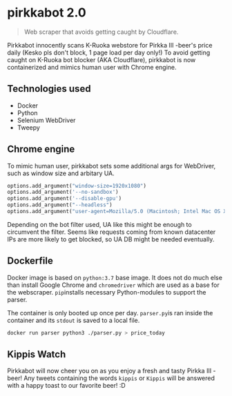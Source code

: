 # pirkkabot 2.0
> Web scraper that avoids getting caught by Cloudflare.

Pirkkabot innocently scans K-Ruoka webstore for Pirkka III -beer's price daily (Kesko pls don't block, 1 page load per day only!) To avoid getting caught on K-Ruoka bot blocker (AKA Cloudflare), pirkkabot is now containerized and mimics human user with Chrome engine. 

## Technologies used

- Docker
- Python
- Selenium WebDriver
- Tweepy

## Chrome engine

To mimic human user, pirkkabot sets some additional args for WebDriver, such as window size and arbitary UA.

```python
options.add_argument("window-size=1920x1080")
options.add_argument('--no-sandbox')
options.add_argument('--disable-gpu')
options.add_argument("--headless")
options.add_argument("user-agent=Mozilla/5.0 (Macintosh; Intel Mac OS X 10_14_2) AppleWebKit/537.36 (KHTML, like Gecko) Chrome/75.0.3770.100 Safari/537.36")

```

Depending on the bot filter used, UA like this might be enough to circumvent the filter. Seems like requests coming from known datacenter IPs are more likely to get blocked, so UA DB might be needed eventually.

## Dockerfile

Docker image is based on ``python:3.7`` base image. It does not do much else than install Google Chrome and ``chromedriver`` which are used as a base for the webscraper. ``pip``installs necessary Python-modules to support the parser. 

The container is only booted up once per day. ``parser.py``is ran inside the container and its ``stdout`` is saved to a local file. 

```bash 
docker run parser python3 ./parser.py > price_today
```

## Kippis Watch

Pirkkabot will now cheer you on as you enjoy a fresh and tasty Pirkka III -beer! Any tweets containing the words ``kippis`` or ``Kippis`` will be answered with a happy toast to our favorite beer! :D
